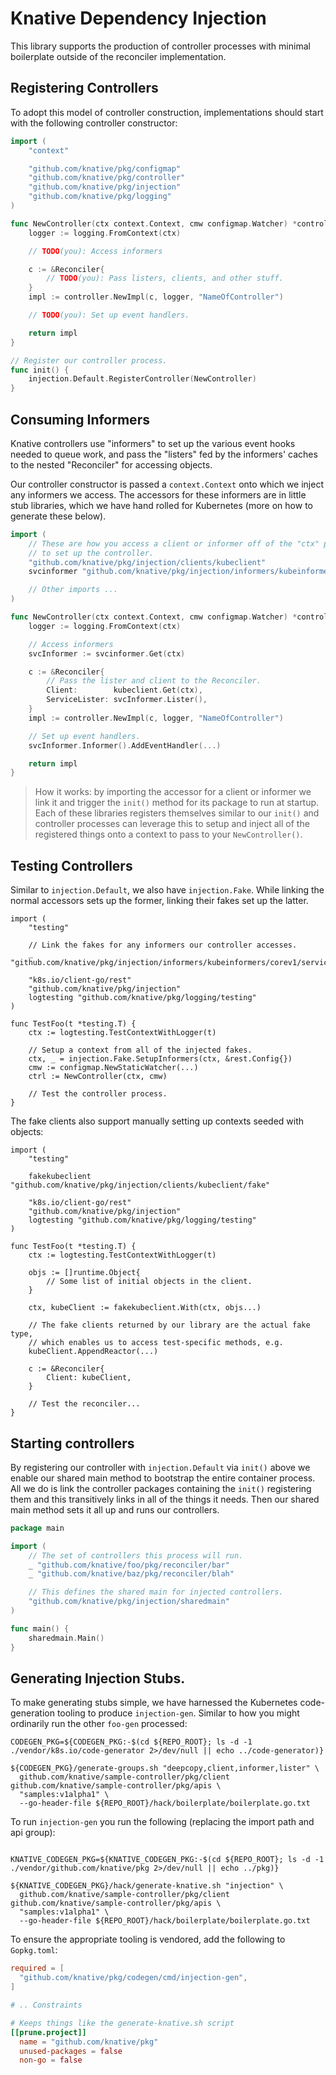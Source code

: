 # Knative Dependency Injection

This library supports the production of controller processes with minimal
boilerplate outside of the reconciler implementation.

## Registering Controllers

To adopt this model of controller construction, implementations should start
with the following controller constructor:

```go
import (
	"context"

	"github.com/knative/pkg/configmap"
	"github.com/knative/pkg/controller"
	"github.com/knative/pkg/injection"
	"github.com/knative/pkg/logging"
)

func NewController(ctx context.Context, cmw configmap.Watcher) *controller.Impl {
	logger := logging.FromContext(ctx)

	// TODO(you): Access informers

	c := &Reconciler{
		// TODO(you): Pass listers, clients, and other stuff.
	}
	impl := controller.NewImpl(c, logger, "NameOfController")

	// TODO(you): Set up event handlers.

	return impl
}

// Register our controller process.
func init() {
	injection.Default.RegisterController(NewController)
}
```

## Consuming Informers

Knative controllers use "informers" to set up the various event hooks needed to
queue work, and pass the "listers" fed by the informers' caches to the nested
"Reconciler" for accessing objects.

Our controller constructor is passed a `context.Context` onto which we inject
any informers we access. The accessors for these informers are in little stub
libraries, which we have hand rolled for Kubernetes (more on how to generate
these below).

```go
import (
	// These are how you access a client or informer off of the "ctx" passed
	// to set up the controller.
	"github.com/knative/pkg/injection/clients/kubeclient"
	svcinformer "github.com/knative/pkg/injection/informers/kubeinformers/corev1/service"

	// Other imports ...
)

func NewController(ctx context.Context, cmw configmap.Watcher) *controller.Impl {
	logger := logging.FromContext(ctx)

	// Access informers
	svcInformer := svcinformer.Get(ctx)

	c := &Reconciler{
		// Pass the lister and client to the Reconciler.
		Client:        kubeclient.Get(ctx),
		ServiceLister: svcInformer.Lister(),
	}
	impl := controller.NewImpl(c, logger, "NameOfController")

	// Set up event handlers.
	svcInformer.Informer().AddEventHandler(...)

	return impl
}

```

> How it works: by importing the accessor for a client or informer we link it
> and trigger the `init()` method for its package to run at startup. Each of
> these libraries registers themselves similar to our `init()` and controller
> processes can leverage this to setup and inject all of the registered things
> onto a context to pass to your `NewController()`.

## Testing Controllers

Similar to `injection.Default`, we also have `injection.Fake`. While linking the
normal accessors sets up the former, linking their fakes set up the latter.

```
import (
	"testing"

	// Link the fakes for any informers our controller accesses.
	_ "github.com/knative/pkg/injection/informers/kubeinformers/corev1/service/fake"

	"k8s.io/client-go/rest"
	"github.com/knative/pkg/injection"
	logtesting "github.com/knative/pkg/logging/testing"
)

func TestFoo(t *testing.T) {
	ctx := logtesting.TestContextWithLogger(t)

	// Setup a context from all of the injected fakes.
	ctx, _ = injection.Fake.SetupInformers(ctx, &rest.Config{})
	cmw := configmap.NewStaticWatcher(...)
	ctrl := NewController(ctx, cmw)

	// Test the controller process.
}
```

The fake clients also support manually setting up contexts seeded with objects:

```
import (
	"testing"

	fakekubeclient "github.com/knative/pkg/injection/clients/kubeclient/fake"

	"k8s.io/client-go/rest"
	"github.com/knative/pkg/injection"
	logtesting "github.com/knative/pkg/logging/testing"
)

func TestFoo(t *testing.T) {
	ctx := logtesting.TestContextWithLogger(t)

	objs := []runtime.Object{
		// Some list of initial objects in the client.
	}

	ctx, kubeClient := fakekubeclient.With(ctx, objs...)

	// The fake clients returned by our library are the actual fake type,
	// which enables us to access test-specific methods, e.g.
	kubeClient.AppendReactor(...)

	c := &Reconciler{
		Client: kubeClient,
	}

	// Test the reconciler...
}
```

## Starting controllers

By registering our controller with `injection.Default` via `init()` above we
enable our shared main method to bootstrap the entire container process. All we
do is link the controller packages containing the `init()` registering them and
this transitively links in all of the things it needs. Then our shared main
method sets it all up and runs our controllers.

```go
package main

import (
	// The set of controllers this process will run.
	_ "github.com/knative/foo/pkg/reconciler/bar"
	_ "github.com/knative/baz/pkg/reconciler/blah"

	// This defines the shared main for injected controllers.
	"github.com/knative/pkg/injection/sharedmain"
)

func main() {
	sharedmain.Main()
}

```

## Generating Injection Stubs.

To make generating stubs simple, we have harnessed the Kubernetes
code-generation tooling to produce `injection-gen`. Similar to how you might
ordinarily run the other `foo-gen` processed:

```shell
CODEGEN_PKG=${CODEGEN_PKG:-$(cd ${REPO_ROOT}; ls -d -1 ./vendor/k8s.io/code-generator 2>/dev/null || echo ../code-generator)}

${CODEGEN_PKG}/generate-groups.sh "deepcopy,client,informer,lister" \
  github.com/knative/sample-controller/pkg/client github.com/knative/sample-controller/pkg/apis \
  "samples:v1alpha1" \
  --go-header-file ${REPO_ROOT}/hack/boilerplate/boilerplate.go.txt
```

To run `injection-gen` you run the following (replacing the import path and api
group):

```shell

KNATIVE_CODEGEN_PKG=${KNATIVE_CODEGEN_PKG:-$(cd ${REPO_ROOT}; ls -d -1 ./vendor/github.com/knative/pkg 2>/dev/null || echo ../pkg)}

${KNATIVE_CODEGEN_PKG}/hack/generate-knative.sh "injection" \
  github.com/knative/sample-controller/pkg/client github.com/knative/sample-controller/pkg/apis \
  "samples:v1alpha1" \
  --go-header-file ${REPO_ROOT}/hack/boilerplate/boilerplate.go.txt

```

To ensure the appropriate tooling is vendored, add the following to
`Gopkg.toml`:

```toml
required = [
  "github.com/knative/pkg/codegen/cmd/injection-gen",
]

# .. Constraints

# Keeps things like the generate-knative.sh script
[[prune.project]]
  name = "github.com/knative/pkg"
  unused-packages = false
  non-go = false
```

